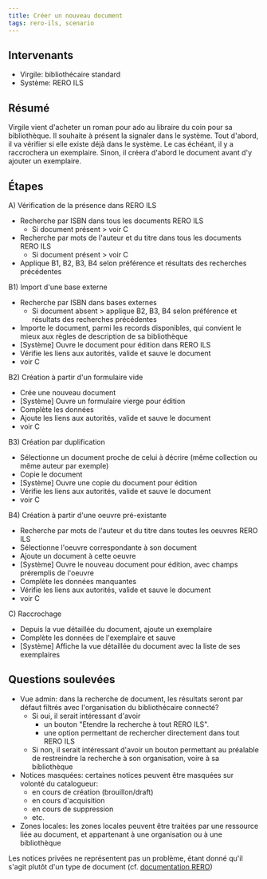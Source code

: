 ```yaml
---
title: Créer un nouveau document
tags: rero-ils, scenario
---
```


## Intervenants

* Virgile: bibliothécaire standard
* Système: RERO ILS

## Résumé

Virgile vient d'acheter un roman pour ado au libraire du coin pour sa bibliothèque. Il souhaite à présent la signaler dans le système. Tout d'abord, il va vérifier si elle existe déjà dans le système. Le cas échéant, il y a raccrochera un exemplaire. Sinon, il créera d'abord le document avant d'y ajouter un exemplaire.

## Étapes

A) Vérification de la présence dans RERO ILS
* Recherche par ISBN dans tous les documents RERO ILS
	* Si document présent > voir C
* Recherche par mots de l'auteur et du titre dans tous les documents RERO ILS
	* Si document présent > voir C
* Applique B1, B2, B3, B4 selon préférence et résultats des recherches précédentes

B1) Import d'une base externe
* Recherche par ISBN dans bases externes
	* Si document absent > applique B2, B3, B4 selon préférence et résultats des recherches précédentes
* Importe le document, parmi les records disponibles, qui convient le mieux aux règles de description de sa bibliothèque
* [Système] Ouvre le document pour édition dans RERO ILS
* Vérifie les liens aux autorités, valide et sauve le document
* voir C

B2) Création à partir d'un formulaire vide
* Crée une nouveau document
* [Système] Ouvre un formulaire vierge pour édition
* Complète les données
* Ajoute les liens aux autorités, valide et sauve le document
* voir C

B3) Création par duplification
* Sélectionne un document proche de celui à décrire (même collection ou même auteur par exemple)
* Copie le document
* [Système] Ouvre une copie du document pour édition
* Vérifie les liens aux autorités, valide et sauve le document
* voir C

B4) Création à partir d'une oeuvre pré-existante
* Recherche par mots de l'auteur et du titre dans toutes les oeuvres RERO ILS
* Sélectionne l'oeuvre correspondante à son document
* Ajoute un document à cette oeuvre
* [Système] Ouvre le nouveau document pour édition, avec champs préremplis de l'oeuvre
* Complète les données manquantes
* Vérifie les liens aux autorités, valide et sauve le document
* voir C

C) Raccrochage
* Depuis la vue détaillée du document, ajoute un exemplaire
* Complète les données de l'exemplaire et sauve
* [Système] Affiche la vue détaillée du document avec la liste de ses exemplaires

## Questions soulevées

* Vue admin: dans la recherche de document, les résultats seront par défaut filtrés avec l'organisation du bibliothécaire connecté?
	* Si oui, il serait intéressant d'avoir
		* un bouton "Etendre la recherche à tout RERO ILS".
		* une option permettant de rechercher directement dans tout RERO ILS
	* Si non, il serait intéressant d'avoir un bouton permettant au préalable de restreindre la recherche à son organisation, voire à sa bibliothèque
* Notices masquées: certaines notices peuvent être masquées sur volonté du catalogueur:
	* en cours de création (brouillon/draft)
	* en cours d'acquisition
	* en cours de suppression
	* etc.
* Zones locales: les zones locales peuvent être traitées par une ressource liée au document, et appartenant à une organisation ou à une bibliothèque

Les notices privées ne représentent pas un problème, étant donné qu'il s'agit plutôt d'un type de document (cf. [documentation RERO](https://www.rero.ch/page.php?section=aacr2&pageid=chap_16))